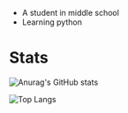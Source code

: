 - A student in middle school
- Learning python

# Stats #

![Anurag's GitHub stats](https://github-readme-stats.vercel.app/api?username=Kingsley1116&count_private=true&show_icons=true&theme=maroongold)

![Top Langs](https://github-readme-stats.vercel.app/api/top-langs/?username=Kingsley1116&layout=compact&theme=maroongold)
